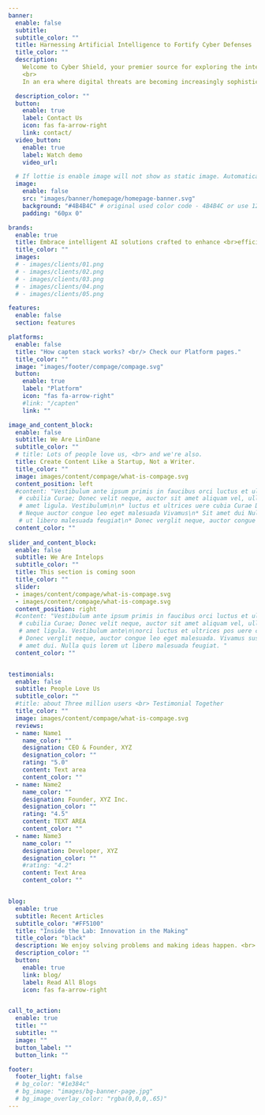 ```yaml
---
banner:
  enable: false
  subtitle: 
  subtitle_color: ""
  title: Harnessing Artificial Intelligence to Fortify Cyber Defenses
  title_color: ""
  description:
    Welcome to Cyber Shield, your premier source for exploring the intersection of cybersecurity and artificial intelligence. 
    <br>
    In an era where digital threats are becoming increasingly sophisticated, our blog aims to keep you informed about the latest AI-driven strategies and technologies that are revolutionizing the field of cyber defense.

  description_color: ""
  button:
    enable: true
    label: Contact Us
    icon: fas fa-arrow-right
    link: contact/
  video_button:
    enable: true
    label: Watch demo
    video_url: 

  # If lottie is enable image will not show as static image. Automatically lottie animation will load.
  image:
    enable: false
    src: "images/banner/homepage/homepage-banner.svg"
    background: "#4B4B4C" # original used color code - 4B4B4C or use 121826 or 454545 or 4f4b49
    padding: "60px 0"

brands:
  enable: true
  title: Embrace intelligent AI solutions crafted to enhance <br>efficiency, productivity, and profitability.
  title_color: ""
  images:
  # - images/clients/01.png
  # - images/clients/02.png
  # - images/clients/03.png
  # - images/clients/04.png
  # - images/clients/05.png

features:
  enable: false
  section: features

platforms:
  enable: false
  title: "How capten stack works? <br/> Check our Platform pages."
  title_color: ""
  image: "images/footer/compage/compage.svg"
  button:
    enable: true
    label: "Platform"
    icon: "fas fa-arrow-right"
    #link: "/capten"
    link: ""

image_and_content_block:
  enable: false
  subtitle: We Are LinDane
  subtitle_color: ""
  # title: Lots of people love us, <br> and we're also.
  title: Create Content Like a Startup, Not a Writer.
  title_color: ""
  image: images/content/compage/what-is-compage.svg
  content_position: left
  #content: "Vestibulum ante ipsum primis in faucibus orci luctus et ultrices posuere
   # cubilia Curae; Donec velit neque, auctor sit amet aliquam vel, ullamcorper sit
   # amet ligula. Vestibulum\n\n* luctus et ultrices uere cubia Curae Donec verglit\n*
   # Neque auctor congue leo eget malesuada Vivamus\n* Sit amet dui Nulla quis lorem
   # ut libero malesuada feugiat\n* Donec verglit neque, auctor congue leo  malesuada. "
  content_color: ""
  
slider_and_content_block:
  enable: false
  subtitle: We Are Intelops
  subtitle_color: ""
  title: This section is coming soon
  title_color: ""
  slider:
  - images/content/compage/what-is-compage.svg
  - images/content/compage/what-is-compage.svg
  content_position: right
  #content: "Vestibulum ante ipsum primis in faucibus orci luctus et ultrices posuere
   # cubilia Curae; Donec velit neque, auctor sit amet aliquam vel, ullamcorper sit
   # amet ligula. Vestibulum ante\n\norci luctus et ultrices pos uere cubilia Curae;
   # Donec verglit neque, auctor congue leo eget malesuada. Vivamus susr cipit sit
   # amet dui. Nulla quis lorem ut libero malesuada feugiat. "
  content_color: ""


testimonials:
  enable: false
  subtitle: People Love Us
  subtitle_color: ""
  #title: about Three million users <br> Testimonial Together
  title_color: ""
  image: images/content/compage/what-is-compage.svg
  reviews:
  - name: Name1
    name_color: ""
    designation: CEO & Founder, XYZ
    designation_color: ""
    rating: "5.0"
    content: Text area
    content_color: ""
  - name: Name2
    name_color: ""
    designation: Founder, XYZ Inc.
    designation_color: ""
    rating: "4.5"
    content: TEXT AREA
    content_color: ""
  - name: Name3
    name_color: ""
    designation: Developer, XYZ
    designation_color: ""
    #rating: "4.2"
    content: Text Area
    content_color: ""


blog:
  enable: true
  subtitle: Recent Articles
  subtitle_color: "#FF5100"
  title: "Inside the Lab: Innovation in the Making"
  title_color: "black"
  description: We enjoy solving problems and making ideas happen. <br> Check out what we're working on!
  description_color: ""
  button:
    enable: true
    link: blog/
    label: Read All Blogs
    icon: fas fa-arrow-right


call_to_action:
  enable: true
  title: ""
  subtitle: ""
  image: ""
  button_label: ""
  button_link: ""

footer:
  footer_light: false
  # bg_color: "#1e384c"
  # bg_image: "images/bg-banner-page.jpg"
  # bg_image_overlay_color: "rgba(0,0,0,.65)"
---
```

